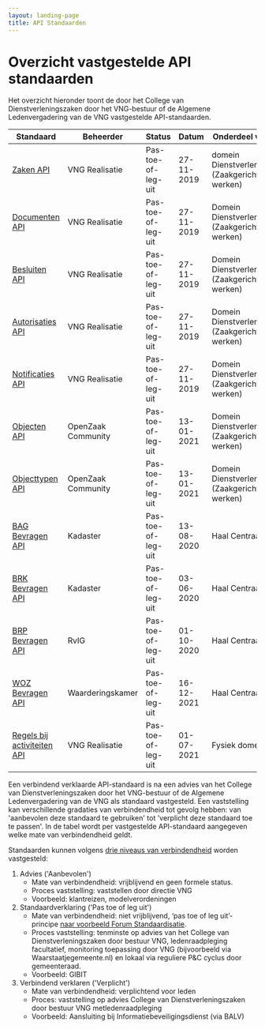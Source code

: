 ```yaml
---
layout: landing-page
title: API Standaarden
---
```

# Overzicht vastgestelde API standaarden
Het overzicht hieronder toont de door het College van Dienstverleningszaken door het VNG-bestuur of de Algemene Ledenvergadering van de VNG vastgestelde API-standaarden.

| Standaard | Beheerder | Status | Datum | Onderdeel van |
| --- | --- | --- | --- | --- |
| [Zaken API](https://vng-realisatie.github.io/gemma-zaken/) | VNG Realisatie | Pas-toe-of-leg-uit | 27-11-2019 | domein Dienstverlening (Zaakgericht werken)|
| [Documenten API](https://catalogi-api.vng.cloud)               | VNG Realisatie        | Pas-toe-of-leg-uit   | 27-11-2019 | Domein Dienstverlening (Zaakgericht werken) |
| [Besluiten API](https://besluiten-api.vng.cloud)               | VNG Realisatie        | Pas-toe-of-leg-uit   | 27-11-2019 | Domein Dienstverlening (Zaakgericht werken) |
| [Autorisaties API](https://catalogi-api.vng.cloud)             | VNG Realisatie        | Pas-toe-of-leg-uit   | 27-11-2019 | Domein Dienstverlening (Zaakgericht werken) |
| [Notificaties API](https://notificaties-api.vng.cloud)          | VNG Realisatie        | Pas-toe-of-leg-uit   | 27-11-2019 | Domein Dienstverlening (Zaakgericht werken) |
| [Objecten API](https://github.com/maykinmedia/objects-api/)                | OpenZaak Community       | Pas-toe-of-leg-uit   | 13-01-2021 | Domein Dienstverlening (Zaakgericht werken) |
| [Objecttypen API](https://github.com/maykinmedia/objecttypes-api)            | OpenZaak Community       | Pas-toe-of-leg-uit   | 13-01-2021 | Domein Dienstverlening (Zaakgericht werken) |
| [BAG Bevragen API](https://github.com/VNG-Realisatie/Haal-Centraal-BAG-bevragen/)          | Kadaster        | Pas-toe-of-leg-uit   | 13-08-2020 | Haal Centraal |
| [BRK Bevragen API  ](https://github.com/VNG-Realisatie/Haal-Centraal-BRK-bevragen/)      | Kadaster        | Pas-toe-of-leg-uit   | 03-06-2020 | Haal Centraal |
| [BRP Bevragen API](https://github.com/BRP-API/Haal-Centraal-BRP-bevragen/) |	RvIG        | Pas-toe-of-leg-uit   | 01-10-2020 | Haal Centraal |
| [WOZ Bevragen API](https://github.com/VNG-Realisatie/Haal-Centraal-WOZ-bevragen/) |	Waarderingskamer        | Pas-toe-of-leg-uit   | 16-12-2021 | Haal Centraal |
| [Regels bij activiteiten API](https://github.com/VNG-Realisatie/Regels-bij-activiteiten) | VNG Realisatie        | Pas-toe-of-leg-uit   | 01-07-2021 | Fysiek domein |

Een verbindend verklaarde API-standaard is na een advies van het College van Dienstverleningszaken door het VNG-bestuur of de Algemene Ledenvergadering van de VNG als standaard vastgesteld. Een vaststelling kan verschillende gradaties van verbindendheid tot gevolg hebben: van 'aanbevolen deze standaard te gebruiken' tot 'verplicht deze standaard toe te passen'. In de tabel wordt per vastgestelde API-standaard aangegeven welke mate van verbindendheid geldt.

Standaarden kunnen volgens [drie niveaus van verbindendheid](https://vng.nl/sites/default/files/brieven/2018/attachments/08_notitie_proces_standaardverklaring_versie_cie_i_en_bestuur.pdf) worden vastgesteld:
1. Advies ('Aanbevolen')
    - Mate van verbindendheid: vrijblijvend en geen formele status.
    - Proces vaststelling: vaststellen door directie VNG
    - Voorbeeld: klantreizen, modelverordeningen
2. Standaardverklaring ('Pas toe of leg uit')
    - Mate van verbindendheid: niet vrijblijvend, ‘pas toe of leg uit’-principe [ naar voorbeeld Forum Standaardisatie](https://www.forumstandaardisatie.nl/node/229).
    - Proces vaststelling: tenminste op advies van het College van Dienstverleningszaken door bestuur VNG, ledenraadpleging facultatief, monitoring toepassing door VNG (bijvoorbeeld via Waarstaatjegemeente.nl) en lokaal via reguliere P&C cyclus door gemeenteraad.
    - Voorbeeld: GIBIT
3. Verbindend verklaren ('Verplicht')
    - Mate van verbindendheid: verplichtend voor leden
    - Proces: vaststelling op advies College van Dienstverleningszaken door bestuur VNG metledenraadpleging
    - Voorbeeld: Aansluiting bij Informatiebeveiligingsdienst (via BALV)
